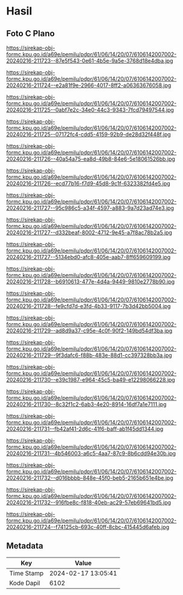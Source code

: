 # Hasil

## Foto C Plano

https://sirekap-obj-formc.kpu.go.id/a69e/pemilu/pdpr/61/06/14/20/07/6106142007002-20240216-211723--87e5f543-0e61-4b5e-9a5e-3768d18e4dba.jpg

https://sirekap-obj-formc.kpu.go.id/a69e/pemilu/pdpr/61/06/14/20/07/6106142007002-20240216-211724--e2a81f9e-2966-4017-8ff2-a06363676058.jpg

https://sirekap-obj-formc.kpu.go.id/a69e/pemilu/pdpr/61/06/14/20/07/6106142007002-20240216-211725--0abf7e2c-34e0-44c3-9343-7fcd79497544.jpg

https://sirekap-obj-formc.kpu.go.id/a69e/pemilu/pdpr/61/06/14/20/07/6106142007002-20240216-211725--07172fc4-cdd5-4159-92b9-de28d32f448f.jpg

https://sirekap-obj-formc.kpu.go.id/a69e/pemilu/pdpr/61/06/14/20/07/6106142007002-20240216-211726--40a54a75-ea8d-49b8-84e6-5e18061526bb.jpg

https://sirekap-obj-formc.kpu.go.id/a69e/pemilu/pdpr/61/06/14/20/07/6106142007002-20240216-211726--ecd77b16-f7d9-45d8-9c1f-6323382fd4e5.jpg

https://sirekap-obj-formc.kpu.go.id/a69e/pemilu/pdpr/61/06/14/20/07/6106142007002-20240216-211727--95c986c5-a34f-4597-a883-9a7d23ad74e3.jpg

https://sirekap-obj-formc.kpu.go.id/a69e/pemilu/pdpr/61/06/14/20/07/6106142007002-20240216-211727--d332beaf-8002-4712-9e45-a7f8ac78b2a5.jpg

https://sirekap-obj-formc.kpu.go.id/a69e/pemilu/pdpr/61/06/14/20/07/6106142007002-20240216-211727--5134ebd0-afc8-405e-aab7-8ff659609199.jpg

https://sirekap-obj-formc.kpu.go.id/a69e/pemilu/pdpr/61/06/14/20/07/6106142007002-20240216-211728--b6910613-477e-4d4a-9449-9810e2778b90.jpg

https://sirekap-obj-formc.kpu.go.id/a69e/pemilu/pdpr/61/06/14/20/07/6106142007002-20240216-211728--fe9cfd7d-e3fd-4b33-9117-7b3d42bb5004.jpg

https://sirekap-obj-formc.kpu.go.id/a69e/pemilu/pdpr/61/06/14/20/07/6106142007002-20240216-211729--ad8d9a37-c95e-4c0f-90f2-149bd54df3ba.jpg

https://sirekap-obj-formc.kpu.go.id/a69e/pemilu/pdpr/61/06/14/20/07/6106142007002-20240216-211729--9f3dafc6-f88b-483e-88d1-cc397328bb3a.jpg

https://sirekap-obj-formc.kpu.go.id/a69e/pemilu/pdpr/61/06/14/20/07/6106142007002-20240216-211730--e39c1987-e964-45c5-ba49-e12298066228.jpg

https://sirekap-obj-formc.kpu.go.id/a69e/pemilu/pdpr/61/06/14/20/07/6106142007002-20240216-211730--8c32f1c2-6ab3-4e20-8914-16df7a1e7111.jpg

https://sirekap-obj-formc.kpu.go.id/a69e/pemilu/pdpr/61/06/14/20/07/6106142007002-20240216-211731--fb42af41-2d6c-41f6-baff-ab1f45dd1344.jpg

https://sirekap-obj-formc.kpu.go.id/a69e/pemilu/pdpr/61/06/14/20/07/6106142007002-20240216-211731--4b546003-a6c5-4aa7-87c9-8b6cdd94e30b.jpg

https://sirekap-obj-formc.kpu.go.id/a69e/pemilu/pdpr/61/06/14/20/07/6106142007002-20240216-211732--d016bbbb-848e-45f0-beb5-2165b651e4be.jpg

https://sirekap-obj-formc.kpu.go.id/a69e/pemilu/pdpr/61/06/14/20/07/6106142007002-20240216-211732--916fbe8c-f818-40eb-ac29-57eb69641bd5.jpg

https://sirekap-obj-formc.kpu.go.id/a69e/pemilu/pdpr/61/06/14/20/07/6106142007002-20240216-211724--f74125cb-693c-40ff-8cbc-415445d6afeb.jpg


## Metadata

| Key        | Value               |
| ---------- | ------------------- |
| Time Stamp | 2024-02-17 13:05:41 |
| Kode Dapil | 6102                |



